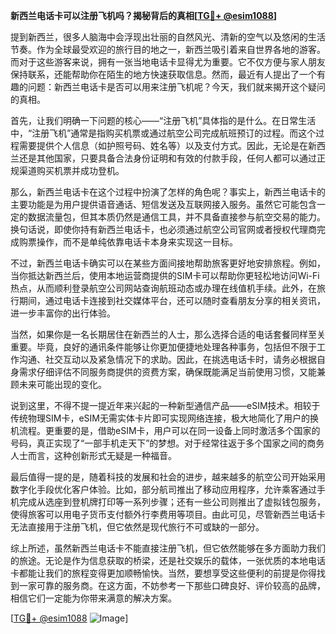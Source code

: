 **新西兰电话卡可以注册飞机吗？揭秘背后的真相[[TG💪+ @esim1088](https://t.me/s/esim1088)]**

提到新西兰，很多人脑海中会浮现出壮丽的自然风光、清新的空气以及悠闲的生活节奏。作为全球最受欢迎的旅行目的地之一，新西兰吸引着来自世界各地的游客。而对于这些游客来说，拥有一张当地电话卡显得尤为重要。它不仅方便与家人朋友保持联系，还能帮助你在陌生的地方快速获取信息。然而，最近有人提出了一个有趣的问题：新西兰电话卡是否可以用来注册飞机呢？今天，我们就来揭开这个疑问的真相。

首先，让我们明确一下问题的核心——“注册飞机”具体指的是什么。在日常生活中，“注册飞机”通常是指购买机票或通过航空公司完成航班预订的过程。而这个过程需要提供个人信息（如护照号码、姓名等）以及支付方式。因此，无论是在新西兰还是其他国家，只要具备合法身份证明和有效的付款手段，任何人都可以通过正规渠道购买机票并成功登机。

那么，新西兰电话卡在这个过程中扮演了怎样的角色呢？事实上，新西兰电话卡的主要功能是为用户提供语音通话、短信发送及互联网接入服务。虽然它可能包含一定的数据流量包，但其本质仍然是通信工具，并不具备直接参与航空交易的能力。换句话说，即使你持有新西兰电话卡，也必须通过航空公司官网或者授权代理商完成购票操作，而不是单纯依靠电话卡本身来实现这一目标。

不过，新西兰电话卡确实可以在某些方面间接地帮助旅客更好地安排旅程。例如，当你抵达新西兰后，使用本地运营商提供的SIM卡可以帮助你更轻松地访问Wi-Fi热点，从而顺利登录航空公司网站查询航班动态或办理在线值机手续。此外，在旅行期间，通过电话卡连接到社交媒体平台，还可以随时查看朋友分享的相关资讯，进一步丰富你的出行体验。

当然，如果你是一名长期居住在新西兰的人士，那么选择合适的电话套餐同样至关重要。毕竟，良好的通讯条件能够让你更加便捷地处理各种事务，包括但不限于工作沟通、社交互动以及紧急情况下的求助。因此，在挑选电话卡时，请务必根据自身需求仔细评估不同服务商提供的资费方案，确保既能满足当前使用习惯，又能兼顾未来可能出现的变化。

说到这里，不得不提一提近年来兴起的一种新型通信产品——eSIM技术。相较于传统物理SIM卡，eSIM无需实体卡片即可实现网络连接，极大地简化了用户的换机流程。更重要的是，借助eSIM卡，用户可以在同一设备上同时激活多个国家的号码，真正实现了“一部手机走天下”的梦想。对于经常往返于多个国家之间的商务人士而言，这种创新形式无疑是一种福音。

最后值得一提的是，随着科技的发展和社会的进步，越来越多的航空公司开始采用数字化手段优化客户体验。比如，部分航司推出了移动应用程序，允许乘客通过手机完成从选座到登机牌打印等一系列步骤；还有一些公司则推出了虚拟钱包服务，使得旅客可以用电子货币支付额外行李费用等项目。由此可见，尽管新西兰电话卡无法直接用于注册飞机，但它依然是现代旅行不可或缺的一部分。

综上所述，虽然新西兰电话卡不能直接注册飞机，但它依然能够在多方面助力我们的旅途。无论是作为信息获取的桥梁，还是社交娱乐的载体，一张优质的本地电话卡都能让我们的旅程变得更加顺畅愉快。当然，要想享受这些便利的前提是你得找到一家可靠的服务商。在这方面，不妨参考一下那些口碑良好、评价较高的品牌，相信它们一定能为你带来满意的解决方案。

[[TG💪+ @esim1088](https://t.me/s/esim1088) ![Image](https://i.postimg.cc/4NQfJmqS/Snipaste-2025-05-13-00-14-12.png)]